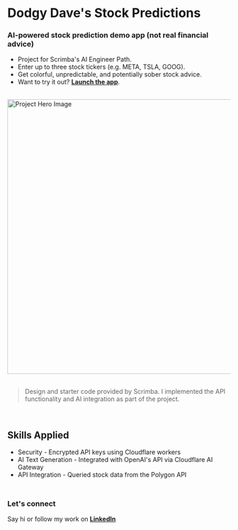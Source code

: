 # __Dodgy Dave's Stock Predictions__
### __AI-powered stock prediction demo app (not real financial advice)__
- Project for Scrimba's AI Engineer Path.
- Enter up to three stock tickers (e.g. META, TSLA, GOOG).
- Get colorful, unpredictable, and potentially sober stock advice. 
- Want to try it out? <a href="https://stock-predictor-demo-app.pages.dev/">__Launch the app__</a>.
<br/>

<img src="https://github.com/user-attachments/assets/4d34f092-7e9f-4dfe-916f-8c7a511b8562" alt="Project Hero Image" width="620">
<br/><br/>

> Design and starter code provided by Scrimba. I implemented the API functionality and AI integration as part of the project.
<br/>

## __Skills Applied__
- Security - Encrypted API keys using Cloudflare workers
- AI Text Generation - Integrated with OpenAI's API via Cloudflare AI Gateway
- API Integration - Queried stock data from the Polygon API
<br/> <br/>

##
### __Let's connect__
Say hi or follow my work on <a href="https://www.linkedin.com/in/filip-herbst/">__LinkedIn__</a>
